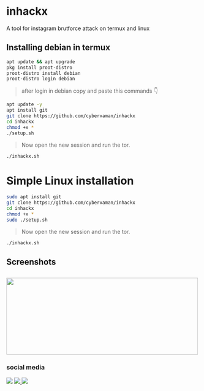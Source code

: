 # inhackx

A tool for instagram brutforce attack on termux and linux

## Installing debian in termux 

```bash
apt update && apt upgrade
pkg install proot-distro
proot-distro install debian
proot-distro login debian
```

> after login in debian copy and paste this commands 👇

```bash
apt update -y 
apt install git
git clone https://github.com/cyberxaman/inhackx
cd inhackx
chmod +x *
./setup.sh
```

> Now open the new session and run the tor.
```bash
./inhackx.sh
```

# Simple Linux installation

```bash
sudo apt install git
git clone https://github.com/cyberxaman/inhackx
cd inhackx
chmod +x *
sudo ./setup.sh
```

> Now open the new session and run the tor.
```bash
./inhackx.sh
```

<h2> Screenshots <h2>
 <img src="https://user-images.githubusercontent.com/56459297/138916441-dadb1b65-0366-4e4d-a3df-124f57ae034c.jpg" height="200px" width="500px">
 
 ### social media 
  <a href="https://www.instagram.com/cyberxeal/"> <img src="https://img.shields.io/badge/Instagram-E4405F?style=for-the-badge&logo=instagram&logoColor=white"></a>
<a href="https://m.twitter.com/cyberxeal" > <img src="https://img.shields.io/badge/Twitter-1DA1F2?style=for-the-badge&logo=twitter&logoColor=white"> </a>
<a href="https://youtube.com/@FlaxidoFFOfc"><img src="https://img.shields.io/badge/YouTube-FF0000?style=for-the-badge&logo=youtube&logoColor=white"></a>

